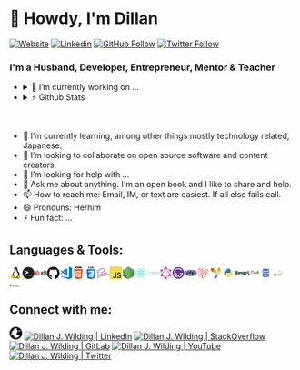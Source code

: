 # 👋 Howdy, I'm Dillan

[![Website](https://img.shields.io/website?label=dillanjwilding.com&style=flat-square&url=https%3A%2F%2Fdillanjwilding.com)](https://dillanjwilding.com)
[![Linkedin](https://img.shields.io/badge/-dillanjwilding-blue?style=flat-square&logo=Linkedin&logoColor=white&link=https://www.linkedin.com/in/dillanjwilding/)](https://www.linkedin.com/in/dillanjwilding/)
[![GitHub Follow](https://img.shields.io/github/followers/dillanjwilding?label=dillanjwilding&style=flat-square)](https://github.com/dillanjwilding)
[![Twitter Follow](https://img.shields.io/twitter/follow/dillanjwilding?color=1DA1F2&logo=twitter&style=flat-square)](https://twitter.com/intent/follow?original_referer=https%3A%2F%2Fgithub.com%2Fdillanjwilding&screen_name=dillanjwilding)

### I'm a Husband, Developer, Entrepreneur, Mentor & Teacher

- <details>
    <summary>🔭 I’m currently working on ...</summary>

    I have a lot of projects including open source software and content creation (tutorials, courses, blog articles, etc). Recently I've been making my own keyboard(s). Starting with Corne Helidox with a more ergonomic, non-Querty layout.
    ![tabigation](https://github-readme-stats.dillanjwilding.vercel.app/api/pin/?username=dillanjwilding&repo=tabigation&theme=onedark)
    ![express-authenticate](https://github-readme-stats.dillanjwilding.vercel.app/api/pin/?username=dillanjwilding&repo=express-authenticate&theme=onedark)
    ![react-forms](https://github-readme-stats.dillanjwilding.vercel.app/api/pin/?username=dillanjwilding&repo=react-forms&theme=onedark)
    ![react-layouts](https://github-readme-stats.dillanjwilding.vercel.app/api/pin/?username=dillanjwilding&repo=react-layouts&theme=onedark)
  </details>
- <details>
    <summary>⚡️ Github Stats</summary>

    ![Dillan's Github Stats](https://github-readme-stats.dillanjwilding.vercel.app/api?username=dillanjwilding&count_private=true&show_icons=true&theme=solarized-dark)
    ![Dillan's Top Languages](https://github-readme-stats.dillanjwilding.vercel.app/api/top-langs/?username=dillanjwilding&layout=compact&theme=gruvbox)
  </details>

<br />

- 🌱 I’m currently learning, among other things mostly technology related, Japanese.
- 👯 I’m looking to collaborate on open source software and content creators.
- 🤔 I’m looking for help with ...
- 💬 Ask me about anything. I'm an open book and I like to share and help.
- 📫 How to reach me: Email, IM, or text are easiest. If all else fails call.
- 😄 Pronouns: He/him
- ⚡ Fun fact: ...

## Languages & Tools:

<img align="left" width="22px" alt="Linux" title="Linux" src="https://raw.githubusercontent.com/github/explore/80688e429a7d4ef2fca1e82350fe8e3517d3494d/topics/linux/linux.png" />
<img align="left" width="22px" alt="Terminal" title="Terminal" src="https://raw.githubusercontent.com/github/explore/80688e429a7d4ef2fca1e82350fe8e3517d3494d/topics/terminal/terminal.png" />
<img align="left" width="22px" alt="Git" title="Git" src="https://raw.githubusercontent.com/github/explore/80688e429a7d4ef2fca1e82350fe8e3517d3494d/topics/git/git.png" />
<img align="left" width="22px" alt="GitHub" title="Github" src="https://raw.githubusercontent.com/github/explore/78df643247d429f6cc873026c0622819ad797942/topics/github/github.png" />
<img align="left" width="22px" alt="VS Code" title="VS Code" src="https://raw.githubusercontent.com/github/explore/80688e429a7d4ef2fca1e82350fe8e3517d3494d/topics/visual-studio-code/visual-studio-code.png" />
<img align="left" width="22px" alt="HTML5" title="HTML5" src="https://raw.githubusercontent.com/github/explore/80688e429a7d4ef2fca1e82350fe8e3517d3494d/topics/html/html.png" />
<img align="left" width="22px" alt="CSS3" title="CSS3" src="https://raw.githubusercontent.com/github/explore/80688e429a7d4ef2fca1e82350fe8e3517d3494d/topics/css/css.png" />
<img align="left" width="22px" alt="Sass" title="Sass" src="https://raw.githubusercontent.com/github/explore/80688e429a7d4ef2fca1e82350fe8e3517d3494d/topics/sass/sass.png" />
<img align="left" width="22px" alt="JavaScript" title="JavaScript" src="https://raw.githubusercontent.com/github/explore/80688e429a7d4ef2fca1e82350fe8e3517d3494d/topics/javascript/javascript.png" />
<img align="left" width="22px" alt="Node.js" title="Node.js" src="https://raw.githubusercontent.com/github/explore/80688e429a7d4ef2fca1e82350fe8e3517d3494d/topics/nodejs/nodejs.png" />
<img align="left" width="22px" alt="React" title="React" src="https://raw.githubusercontent.com/github/explore/80688e429a7d4ef2fca1e82350fe8e3517d3494d/topics/react/react.png" />
<img align="left" width="22px" alt="Express.js" title="Express.js" src="https://raw.githubusercontent.com/github/explore/5c058a388828bb5fde0bcafd4bc867b5bb3f26f3/topics/express/express.png" />
<img align="left" width="22px" alt="GraphQL" title="GraphQL" src="https://raw.githubusercontent.com/github/explore/5c058a388828bb5fde0bcafd4bc867b5bb3f26f3/topics/graphql/graphql.png" />
<img align="left" width="22px" alt="Gatsby" title="Gatsby" src="https://raw.githubusercontent.com/github/explore/e94815998e4e0713912fed477a1f346ec04c3da2/topics/gatsby/gatsby.png" />
<img align="left" width="22px" alt="PHP" title="PHP" src="https://raw.githubusercontent.com/github/explore/80688e429a7d4ef2fca1e82350fe8e3517d3494d/topics/php/php.png" />
<img align="left" width="22px" alt="Laravel" title="Laravel" src="https://raw.githubusercontent.com/github/explore/80688e429a7d4ef2fca1e82350fe8e3517d3494d/topics/laravel/laravel.png" />
<img align="left" width="22px" alt="Yii" title="Yii" src="https://raw.githubusercontent.com/github/explore/80688e429a7d4ef2fca1e82350fe8e3517d3494d/topics/yii/yii.png" />
<img align="left" width="22px" alt="Python" title="Python" src="https://raw.githubusercontent.com/github/explore/80688e429a7d4ef2fca1e82350fe8e3517d3494d/topics/python/python.png" />
<img align="left" width="22px" alt="Django" title="Django" src="https://raw.githubusercontent.com/github/explore/80688e429a7d4ef2fca1e82350fe8e3517d3494d/topics/django/django.png" />
<img align="left" width="22px" alt="Flask" title="Flask" src="https://raw.githubusercontent.com/github/explore/80688e429a7d4ef2fca1e82350fe8e3517d3494d/topics/flask/flask.png" />
<img align="left" width="22px" alt="SQL" title="SQL" src="https://raw.githubusercontent.com/github/explore/80688e429a7d4ef2fca1e82350fe8e3517d3494d/topics/sql/sql.png" />
<img align="left" width="22px" alt="MySQL" title="MySQL" src="https://raw.githubusercontent.com/github/explore/80688e429a7d4ef2fca1e82350fe8e3517d3494d/topics/mysql/mysql.png" />
<img align="left" width="22px" alt="MongoDB" title="MongoDB" src="https://raw.githubusercontent.com/github/explore/80688e429a7d4ef2fca1e82350fe8e3517d3494d/topics/mongodb/mongodb.png" />
<br /><br />

## Connect with me:

[<img alt="dillanjwilding.com" width="22px" src="https://raw.githubusercontent.com/iconic/open-iconic/master/svg/globe.svg" />][website]
[<img alt="Dillan J. Wilding | LinkedIn" width="22px" src="https://cdn.jsdelivr.net/npm/simple-icons@v3/icons/linkedin.svg" />][linkedin]
[<img alt="Dillan J. Wilding | StackOverflow" width="22px" src="https://cdn.jsdelivr.net/npm/simple-icons@3.6.0/icons/stackoverflow.svg" />][stackoverflow]
[<img alt="Dillan J. Wilding | GitLab" width="22px" src="https://cdn.jsdelivr.net/npm/simple-icons@3.6.0/icons/gitlab.svg" />][gitlab]
[<img alt="Dillan J. Wilding | YouTube" width="22px" src="https://cdn.jsdelivr.net/npm/simple-icons@v3/icons/youtube.svg" />][youtube]
[<img alt="Dillan J. Wilding | Twitter" width="22px" src="https://cdn.jsdelivr.net/npm/simple-icons@v3/icons/twitter.svg" />][twitter]


[website]: https://dillanjwilding.com
[linkedin]: https://linkedin.com/in/dillanjwilding/
[stackoverflow]: https://stackoverflow.com/users/1483102/dillan-wilding
[gitlab]: https://gitlab.com/dillanjwilding
[twitter]: https://twitter.com/dillanjwilding
[youtube]: https://youtube.com/channel/UCUpLPsvxH9xLIv1HW0BhGfQ
